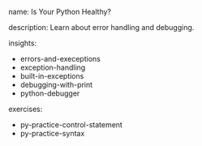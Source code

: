 name: Is Your Python Healthy?

description: Learn about error handling and debugging.

insights:

- errors-and-execeptions
- exception-handling
- built-in-exceptions
- debugging-with-print
- python-debugger

exercises:

- py-practice-control-statement
- py-practice-syntax
